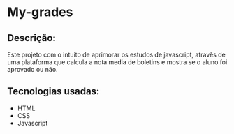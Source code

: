 # My-grades

## Descrição:
Este projeto com o intuito de aprimorar os estudos de javascript, atravês de uma plataforma que calcula a nota media de boletins e mostra se o aluno foi aprovado ou não.

## Tecnologias usadas:

* HTML
* CSS
* Javascript
